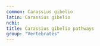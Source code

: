 ```yaml
---
common: Carassius gibelio
latin: Carassius gibelio
ncbi: 
title: Carassius gibelio pathways
group: "Vertebrates"
---
```

